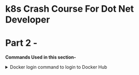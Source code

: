 # k8s Crash Course For Dot Net Developer
# Part 2 -


**Commands Used in this section-**
<details>
<summary> Docker login command to login to Docker Hub </summary>

```bash
docker login
